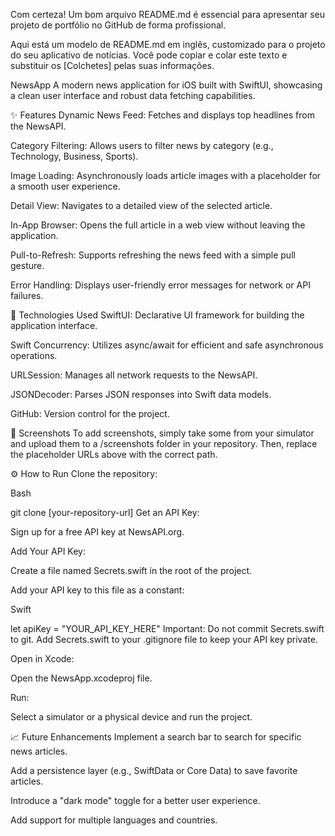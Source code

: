 Com certeza! Um bom arquivo README.md é essencial para apresentar seu projeto de portfólio no GitHub de forma profissional.

Aqui está um modelo de README.md em inglês, customizado para o projeto do seu aplicativo de notícias. Você pode copiar e colar este texto e substituir os [Colchetes] pelas suas informações.

NewsApp
A modern news application for iOS built with SwiftUI, showcasing a clean user interface and robust data fetching capabilities.

✨ Features
Dynamic News Feed: Fetches and displays top headlines from the NewsAPI.

Category Filtering: Allows users to filter news by category (e.g., Technology, Business, Sports).

Image Loading: Asynchronously loads article images with a placeholder for a smooth user experience.

Detail View: Navigates to a detailed view of the selected article.

In-App Browser: Opens the full article in a web view without leaving the application.

Pull-to-Refresh: Supports refreshing the news feed with a simple pull gesture.

Error Handling: Displays user-friendly error messages for network or API failures.

🚀 Technologies Used
SwiftUI: Declarative UI framework for building the application interface.

Swift Concurrency: Utilizes async/await for efficient and safe asynchronous operations.

URLSession: Manages all network requests to the NewsAPI.

JSONDecoder: Parses JSON responses into Swift data models.

GitHub: Version control for the project.

📱 Screenshots
To add screenshots, simply take some from your simulator and upload them to a /screenshots folder in your repository. Then, replace the placeholder URLs above with the correct path.

⚙️ How to Run
Clone the repository:

Bash

git clone [your-repository-url]
Get an API Key:

Sign up for a free API key at NewsAPI.org.

Add Your API Key:

Create a file named Secrets.swift in the root of the project.

Add your API key to this file as a constant:

Swift

let apiKey = "YOUR_API_KEY_HERE"
Important: Do not commit Secrets.swift to git. Add Secrets.swift to your .gitignore file to keep your API key private.

Open in Xcode:

Open the NewsApp.xcodeproj file.

Run:

Select a simulator or a physical device and run the project.

📈 Future Enhancements
Implement a search bar to search for specific news articles.

Add a persistence layer (e.g., SwiftData or Core Data) to save favorite articles.

Introduce a "dark mode" toggle for a better user experience.

Add support for multiple languages and countries.
